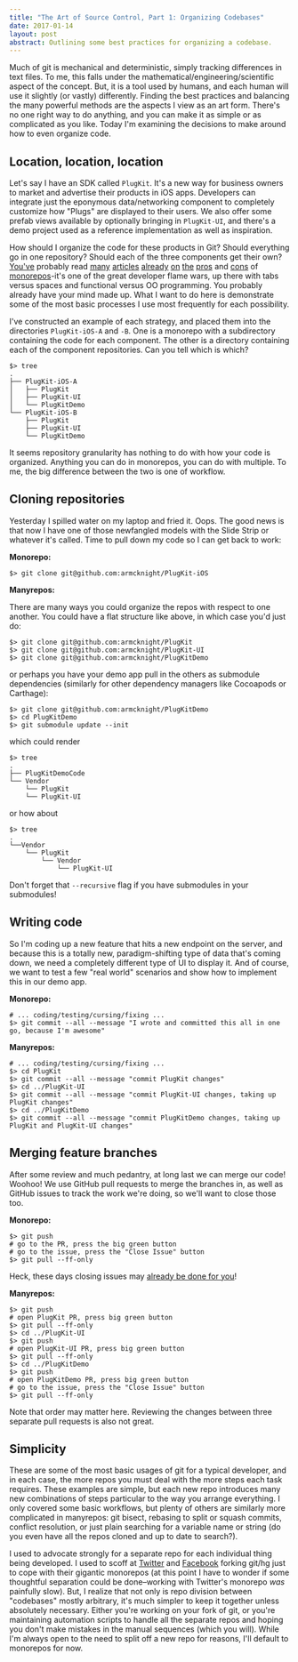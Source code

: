 ```yaml
---
title: "The Art of Source Control, Part 1: Organizing Codebases"
date: 2017-01-14
layout: post
abstract: Outlining some best practices for organizing a codebase.
---
```


Much of git is mechanical and deterministic, simply tracking differences in text files. To me, this falls under the mathematical/engineering/scientific aspect of the concept. But, it is a tool used by humans, and each human will use it slightly (or vastly) differently. Finding the best practices and balancing the many powerful methods are the aspects I view as an art form. There's no one right way to do anything, and you can make it as simple or as complicated as you like. Today I'm examining the decisions to make around how to even organize code.

## Location, location, location
Let's say I have an SDK called `PlugKit`. It's a new way for business owners to market and advertise their products in iOS apps. Developers can integrate just the eponymous data/networking component to completely customize how "Plugs" are displayed to their users. We also offer some prefab views available by optionally bringing in `PlugKit-UI`, and there's a demo project used as a reference implementation as well as inspiration.

How should I organize the code for these products in Git? Should everything go in one repository? Should each of the three components get their own? [You've](http://gregoryszorc.com/blog/2014/09/09/on-monolithic-repositories/) probably read [many](http://cacm.acm.org/magazines/2016/7/204032-why-google-stores-billions-of-lines-of-code-in-a-single-repository/fulltext) [articles](https://www.bitkeeper.org/BK_Nested_White_Paper.pdf) [already](https://developer.atlassian.com/blog/2015/10/monorepos-in-git/) [on](http://lists.llvm.org/pipermail/llvm-dev/2016-July/102602.html) [the](https://medium.com/@pejvan/monorepos-85e608d43b57#.tupnuwxqu) [pros](http://blog.shippable.com/our-journey-to-microservices-and-a-mono-repository) and [cons](https://www.thoughtworks.com/insights/blog/architecting-continuous-delivery) of [monorepos](http://danluu.com/monorepo/)-it's one of the great developer flame wars, up there with tabs versus spaces and functional versus OO programming. You probably already have your mind made up. What I want to do here is demonstrate some of the most basic processes I use most frequently for each possibility.

I've constructed an example of each strategy, and placed them into the directories `PlugKit-iOS-A` and `-B`. One is a monorepo with a subdirectory containing the code for each component. The other is a directory containing each of the component repositories. Can you tell which is which?

	$> tree
	.
	├── PlugKit-iOS-A
	│   ├── PlugKit
	│   ├── PlugKit-UI
	│   └── PlugKitDemo
	└── PlugKit-iOS-B
	    ├── PlugKit
	    ├── PlugKit-UI
	    └── PlugKitDemo

It seems repository granularity has nothing to do with how your code is organized. Anything you can do in monorepos, you can do with multiple. To me, the big difference between the two is one of workflow.

## Cloning repositories
Yesterday I spilled water on my laptop and fried it. Oops. The good news is that now I have one of those newfangled models with the Slide Strip or whatever it's called. Time to pull down my code so I can get back to work:

**Monorepo:**

	$> git clone git@github.com:armcknight/PlugKit-iOS

**Manyrepos:**

There are many ways you could organize the repos with respect to one another. You could have a flat structure like above, in which case you'd just do:

	$> git clone git@github.com:armcknight/PlugKit
	$> git clone git@github.com:armcknight/PlugKit-UI
	$> git clone git@github.com:armcknight/PlugKitDemo

or perhaps you have your demo app pull in the others as submodule dependencies (similarly for other dependency managers like Cocoapods or Carthage):

	$> git clone git@github.com:armcknight/PlugKitDemo
	$> cd PlugKitDemo
	$> git submodule update --init

which could render

	$> tree
	.
	├── PlugKitDemoCode
	└── Vendor
	    └── PlugKit
	    └── PlugKit-UI

or how about

	$> tree
	.
	└──Vendor
	    └── PlugKit
		    └── Vendor
			    └── PlugKit-UI
			    
Don't forget that `--recursive` flag if you have submodules in your submodules!

## Writing code
So I'm coding up a new feature that hits a new endpoint on the server, and because this is a totally new, paradigm-shifting type of data that's coming down, we need a completely different type of UI to display it. And of course, we want to test a few "real world" scenarios and show how to implement this in our demo app.

**Monorepo:**

	# ... coding/testing/cursing/fixing ...
	$> git commit --all --message "I wrote and committed this all in one go, because I'm awesome"

**Manyrepos:**
	
	# ... coding/testing/cursing/fixing ...
	$> cd PlugKit
	$> git commit --all --message "commit PlugKit changes"
	$> cd ../PlugKit-UI 
	$> git commit --all --message "commit PlugKit-UI changes, taking up PlugKit changes"
	$> cd ../PlugKitDemo
	$> git commit --all --message "commit PlugKitDemo changes, taking up PlugKit and PlugKit-UI changes"
		
## Merging feature branches
After some review and much pedantry, at long last we can merge our code! Woohoo! We use GitHub pull requests to merge the branches in, as well as GitHub issues to track the work we're doing, so we'll want to close those too.

**Monorepo:**

	$> git push
	# go to the PR, press the big green button
	# go to the issue, press the "Close Issue" button 
	$> git pull --ff-only

Heck, these days closing issues may [already be done for you](https://github.com/blog/1506-closing-issues-via-pull-requests)!

**Manyrepos:**

	$> git push
	# open PlugKit PR, press big green button
	$> git pull --ff-only
	$> cd ../PlugKit-UI
	$> git push
	# open PlugKit-UI PR, press big green button
	$> git pull --ff-only
	$> cd ../PlugKitDemo
	$> git push
	# open PlugKitDemo PR, press big green button
	# go to the issue, press the "Close Issue" button
	$> git pull --ff-only

Note that order may matter here. Reviewing the changes between three separate pull requests is also not great.
	
## Simplicity

These are some of the most basic usages of git for a typical developer, and in each case, the more repos you must deal with the more steps each task requires. These examples are simple, but each new repo introduces many new combinations of steps particular to the way you arrange everything. I only covered some basic workflows, but plenty of others are similarly more complicated in manyrepos: git bisect, rebasing to split or squash commits, conflict resolution, or just plain searching for a variable name or string (do you even have all the repos cloned and up to date to search?).

I used to advocate strongly for a separate repo for each individual thing being developed. I used to scoff at [Twitter](https://blog.twitter.com/2014/hello-pants-build) and [Facebook](https://code.facebook.com/posts/218678814984400/scaling-mercurial-at-facebook/) forking git/hg just to cope with their gigantic monorepos (at this point I have to wonder if some thoughtful separation could be done–working with Twitter's monorepo _was_ painfully slow). But, I realize that not only is repo division between "codebases" mostly arbitrary, it's much simpler to keep it together unless absolutely necessary. Either you're working on your fork of git, or you're maintaining automation scripts to handle all the separate repos and hoping you don't make mistakes in the manual sequences (which you will). While I'm always open to the need to split off a new repo for reasons, I'll default to monorepos for now.